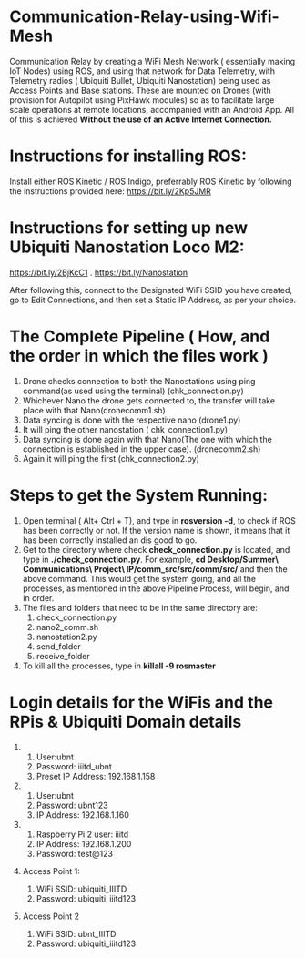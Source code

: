 # Communication-Relay-using-Wifi-Mesh
Communication Relay by creating a WiFi Mesh Network ( essentially making IoT Nodes) using ROS, and using that network for Data Telemetry, with Telemetry radios ( Ubiquiti Bullet, Ubiquiti Nanostation) being used as Access Points and Base stations. These are mounted on Drones (with provision for Autopilot using PixHawk modules) so as to facilitate large scale operations at remote locations, accompanied with an Android App. All of this is achieved **Without the use of an Active Internet Connection.**

# Instructions for installing ROS:
Install either ROS Kinetic / ROS Indigo, preferrably ROS Kinetic by following the instructions provided here: https://bit.ly/2Kp5JMR


# Instructions for setting up new Ubiquiti Nanostation Loco M2:
https://bit.ly/2BjKcC1 . 
https://bit.ly/Nanostation

After following this, connect to the Designated WiFi SSID you have created, go to Edit Connections, and then set a Static IP Address, as per your choice.

# The Complete Pipeline ( How, and the order in which the files work )
1. Drone checks connection to both the Nanostations using ping command(as used using the terminal) (chk_connection.py)
2. Whichever Nano the drone gets connected to, the transfer will take place with that Nano(dronecomm1.sh)
3. Data syncing is done with the respective nano (drone1.py)
4. It will ping the other nanostation ( chk_connection1.py)
5. Data syncing is done again with that Nano(The one with which the connection is established in the upper case). (dronecomm2.sh)
6. Again it will ping the first (chk_connection2.py)



# Steps to get the System Running:
1. Open terminal ( Alt+ Ctrl + T), and type in **rosversion -d**, to check if ROS has been correctly or not.
   If the version name is shown, it means that it has been correctly installed an dis good to go.
2. Get to the directory where check **check_connection.py** is located, and type in **./check_connection.py**.
   For example, **cd Desktop/Summer\ Communications\ Project\ IP/comm_src/src/comm/src/** and then the above command.
   This would get the system going, and all the processes, as mentioned in the above Pipeline Process, will begin, and in order.
3. The files and folders that need to be in the same directory are: 
      1. check_connection.py
      2. nano2_comm.sh
      3. nanostation2.py
      4. send_folder
      5. receive_folder
4. To kill all the processes, type in **killall -9 rosmaster**

# Login details for the WiFis and the RPis & Ubiquiti Domain details

1. 1. User:ubnt
   2. Password: iiitd_ubnt
   3. Preset IP Address: 192.168.1.158



2. 1. User:ubnt
   2. Password: ubnt123
   3. IP Address: 192.168.1.160


3. 1. Raspberry Pi
   2  user: iiitd
   3. IP Address: 192.168.1.200
   4. Password: test@123


4. Access Point 1:
   1. WiFi SSID: ubiquiti_IIITD
   2. Password: ubiquiti_iiitd123


5. Access Point 2
   1. WiFi SSID: ubnt_IIITD
   2. Password: ubiquiti_iiitd123




